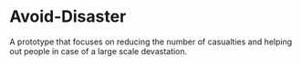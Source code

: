 # Avoid-Disaster
A prototype that focuses on reducing the number of casualties and helping out people in case of a large scale devastation.

<img scr='Images/path1.png'>



